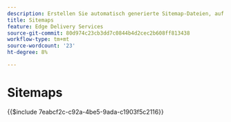 ```yaml
---
description: Erstellen Sie automatisch generierte Sitemap-Dateien, auf die über Ihre "robots.txt" verwiesen wird. Dies hilft bei SEO und der Erkennung neuer Inhalte.
title: Sitemaps
feature: Edge Delivery Services
source-git-commit: 80d974c23cb3dd7c0844b4d2cec2b608ff813438
workflow-type: tm+mt
source-wordcount: '23'
ht-degree: 8%

---
```


# Sitemaps

{{$include 7eabcf2c-c92a-4be5-9ada-c1903f5c2116}}